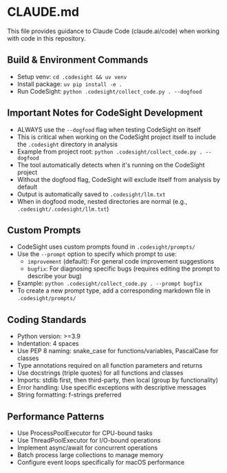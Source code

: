 # CLAUDE.md

This file provides guidance to Claude Code (claude.ai/code) when working with code in this repository.

## Build & Environment Commands
- Setup venv: `cd .codesight && uv venv`
- Install package: `uv pip install -e .`
- Run CodeSight: `python .codesight/collect_code.py . --dogfood`

## Important Notes for CodeSight Development
- ALWAYS use the `--dogfood` flag when testing CodeSight on itself
- This is critical when working on the CodeSight project itself to include the `.codesight` directory in analysis
- Example from project root: `python .codesight/collect_code.py . --dogfood`
- The tool automatically detects when it's running on the CodeSight project
- Without the dogfood flag, CodeSight will exclude itself from analysis by default
- Output is automatically saved to `.codesight/llm.txt`
- When in dogfood mode, nested directories are normal (e.g., `.codesight/.codesight/llm.txt`)

## Custom Prompts
- CodeSight uses custom prompts found in `.codesight/prompts/`
- Use the `--prompt` option to specify which prompt to use:
  - `improvement` (default): For general code improvement suggestions
  - `bugfix`: For diagnosing specific bugs (requires editing the prompt to describe your bug)
- Example: `python .codesight/collect_code.py . --prompt bugfix`
- To create a new prompt type, add a corresponding markdown file in `.codesight/prompts/`

## Coding Standards
- Python version: >=3.9
- Indentation: 4 spaces
- Use PEP 8 naming: snake_case for functions/variables, PascalCase for classes
- Type annotations required on all function parameters and returns
- Use docstrings (triple quotes) for all functions and classes
- Imports: stdlib first, then third-party, then local (group by functionality)
- Error handling: Use specific exceptions with descriptive messages
- String formatting: f-strings preferred

## Performance Patterns
- Use ProcessPoolExecutor for CPU-bound tasks
- Use ThreadPoolExecutor for I/O-bound operations
- Implement async/await for concurrent operations
- Batch process large collections to manage memory
- Configure event loops specifically for macOS performance